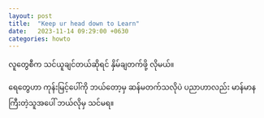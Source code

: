 ```yaml
---
layout: post
title:  "Keep ur head down to Learn"
date:   2023-11-14 09:29:00 +0630
categories: howto
---
```

လူတွေစီက သင်ယူချင်တယ်ဆိုရင် နှိမ်ချတက်ဖို့ လိုမယ်။

ရေတွေဟာ ကုန်းမြင့်ပေါ်ကို ဘယ်တော့မှ ဆန်မတက်သလိုပဲ
ပညာဟာလည်း မာန်မာနကြီးတဲ့သူအပေါ် ဘယ်လိုမှ သင်မရ။


